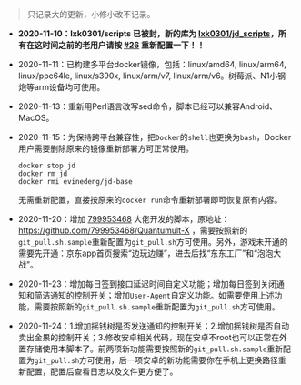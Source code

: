 > 只记录大的更新，小修小改不记录。

- **2020-11-10：lxk0301/scripts 已被封，新的库为 [lxk0301/jd_scripts](https://github.com/lxk0301/jd_scripts)，所有在这时间之前的老用户请按 [#26](https://github.com/EvineDeng/jd-base/issues/26) 重新配置一下！！**

- 2020-11-11：已构建多平台docker镜像，包括：linux/amd64, linux/arm64, linux/ppc64le, linux/s390x, linux/arm/v7, linux/arm/v6。树莓派、N1小钢炮等arm设备均可使用。

- 2020-11-13：重新用Perl语言改写sed命令，脚本已经可以兼容Android、MacOS。

- 2020-11-15：为保持跨平台兼容性，把`Docker`的`shell`也更换为`bash`，Docker用户需要删除原来的镜像重新部署方可正常使用。
    ```shell
    docker stop jd
    docker rm jd 
    docker rmi evinedeng/jd-base
    ```
    无需重新配置，直接按原来的`docker run`命令重新部署即可恢复原有内容。

- 2020-11-20：增加 [799953468](https://github.com/799953468) 大佬开发的脚本，原地址：https://github.com/799953468/Quantumult-X ，需要按照新的`git_pull.sh.sample`重新配置为`git_pull.sh`方可使用。另外，游戏未开通的需要先开通：京东app首页搜索“边玩边赚”，进去后找“东东工厂”和“泡泡大战”。

- 2020-11-23：增加每日签到接口延迟时间自定义功能；增加每日签到关闭通知和简洁通知的控制开关；增加`User-Agent`自定义功能。如需要使用上述功能，需要按照新的`git_pull.sh.sample`重新配置为`git_pull.sh`方可使用。

- 2020-11-24：1.增加摇钱树是否发送通知的控制开关；2.增加摇钱树是否自动卖出金果的控制开关；3.修改安卓相关代码，现在安卓不root也可以正常在外置存储使用本脚本了。前两项新功能需要按照新的`git_pull.sh.sample`重新配置为`git_pull.sh`方可使用，后一项安卓的新功能需要你在手机上更换路径重新配置，配置后查看日志以及文件更方便了。